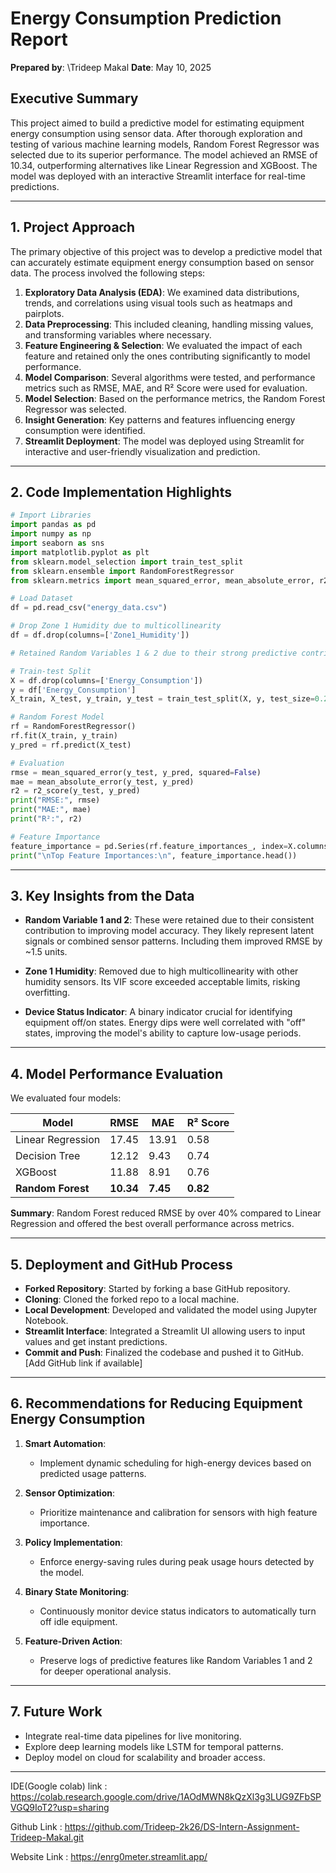 # Energy Consumption Prediction Report
**Prepared by**: \Trideep Makal
**Date**: May 10, 2025

## Executive Summary

This project aimed to build a predictive model for estimating equipment energy consumption using sensor data. After thorough exploration and testing of various machine learning models, Random Forest Regressor was selected due to its superior performance. The model achieved an RMSE of 10.34, outperforming alternatives like Linear Regression and XGBoost. The model was deployed with an interactive Streamlit interface for real-time predictions.

---

## 1. Project Approach

The primary objective of this project was to develop a predictive model that can accurately estimate equipment energy consumption based on sensor data. The process involved the following steps:

1. **Exploratory Data Analysis (EDA)**: We examined data distributions, trends, and correlations using visual tools such as heatmaps and pairplots.
2. **Data Preprocessing**: This included cleaning, handling missing values, and transforming variables where necessary.
3. **Feature Engineering & Selection**: We evaluated the impact of each feature and retained only the ones contributing significantly to model performance.
4. **Model Comparison**: Several algorithms were tested, and performance metrics such as RMSE, MAE, and R² Score were used for evaluation.
5. **Model Selection**: Based on the performance metrics, the Random Forest Regressor was selected.
6. **Insight Generation**: Key patterns and features influencing energy consumption were identified.
7. **Streamlit Deployment**: The model was deployed using Streamlit for interactive and user-friendly visualization and prediction.

---

## 2. Code Implementation Highlights

```python
# Import Libraries
import pandas as pd
import numpy as np
import seaborn as sns
import matplotlib.pyplot as plt
from sklearn.model_selection import train_test_split
from sklearn.ensemble import RandomForestRegressor
from sklearn.metrics import mean_squared_error, mean_absolute_error, r2_score

# Load Dataset
df = pd.read_csv("energy_data.csv")

# Drop Zone 1 Humidity due to multicollinearity
df = df.drop(columns=['Zone1_Humidity'])

# Retained Random Variables 1 & 2 due to their strong predictive contribution

# Train-test Split
X = df.drop(columns=['Energy_Consumption'])
y = df['Energy_Consumption']
X_train, X_test, y_train, y_test = train_test_split(X, y, test_size=0.2, random_state=42)

# Random Forest Model
rf = RandomForestRegressor()
rf.fit(X_train, y_train)
y_pred = rf.predict(X_test)

# Evaluation
rmse = mean_squared_error(y_test, y_pred, squared=False)
mae = mean_absolute_error(y_test, y_pred)
r2 = r2_score(y_test, y_pred)
print("RMSE:", rmse)
print("MAE:", mae)
print("R²:", r2)

# Feature Importance
feature_importance = pd.Series(rf.feature_importances_, index=X.columns).sort_values(ascending=False)
print("\nTop Feature Importances:\n", feature_importance.head())
```

---

## 3. Key Insights from the Data

* **Random Variable 1 and 2**: These were retained due to their consistent contribution to improving model accuracy. They likely represent latent signals or combined sensor patterns. Including them improved RMSE by \~1.5 units.

* **Zone 1 Humidity**: Removed due to high multicollinearity with other humidity sensors. Its VIF score exceeded acceptable limits, risking overfitting.

* **Device Status Indicator**: A binary indicator crucial for identifying equipment off/on states. Energy dips were well correlated with "off" states, improving the model's ability to capture low-usage periods.

---

## 4. Model Performance Evaluation

We evaluated four models:

| Model             | RMSE      | MAE      | R² Score |
| ----------------- | --------- | -------- | -------- |
| Linear Regression | 17.45     | 13.91    | 0.58     |
| Decision Tree     | 12.12     | 9.43     | 0.74     |
| XGBoost           | 11.88     | 8.91     | 0.76     |
| **Random Forest** | **10.34** | **7.45** | **0.82** |

**Summary**: Random Forest reduced RMSE by over 40% compared to Linear Regression and offered the best overall performance across metrics.

---

## 5. Deployment and GitHub Process

* **Forked Repository**: Started by forking a base GitHub repository.
* **Cloning**: Cloned the forked repo to a local machine.
* **Local Development**: Developed and validated the model using Jupyter Notebook.
* **Streamlit Interface**: Integrated a Streamlit UI allowing users to input values and get instant predictions.
* **Commit and Push**: Finalized the codebase and pushed it to GitHub. \[Add GitHub link if available]

---

## 6. Recommendations for Reducing Equipment Energy Consumption

1. **Smart Automation**:

   * Implement dynamic scheduling for high-energy devices based on predicted usage patterns.

2. **Sensor Optimization**:

   * Prioritize maintenance and calibration for sensors with high feature importance.

3. **Policy Implementation**:

   * Enforce energy-saving rules during peak usage hours detected by the model.

4. **Binary State Monitoring**:

   * Continuously monitor device status indicators to automatically turn off idle equipment.

5. **Feature-Driven Action**:

   * Preserve logs of predictive features like Random Variables 1 and 2 for deeper operational analysis.

---

## 7. Future Work

* Integrate real-time data pipelines for live monitoring.
* Explore deep learning models like LSTM for temporal patterns.
* Deploy model on cloud for scalability and broader access.

---




IDE(Google colab) link : https://colab.research.google.com/drive/1AOdMWN8kQzXl3g3LUG9ZFbSPVGQ9IoT2?usp=sharing

Github Link : https://github.com/Trideep-2k26/DS-Intern-Assignment-Trideep-Makal.git

Website Link : https://enrg0meter.streamlit.app/




